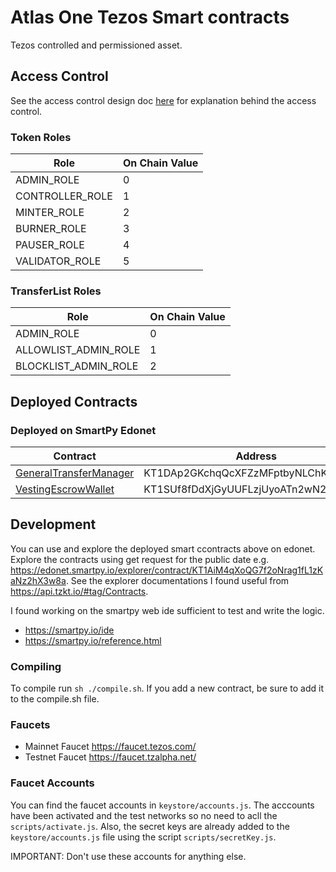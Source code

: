 <!-- @format -->

# Atlas One Tezos Smart contracts

Tezos controlled and permissioned asset.

## Access Control

See the access control design doc [here](/docs/tezos/access-control-design.md) for explanation behind the access control.

### Token Roles

| Role            | On Chain Value |
| --------------- | -------------- |
| ADMIN_ROLE      | 0              |
| CONTROLLER_ROLE | 1              |
| MINTER_ROLE     | 2              |
| BURNER_ROLE     | 3              |
| PAUSER_ROLE     | 4              |
| VALIDATOR_ROLE  | 5              |

### TransferList Roles

| Role                 | On Chain Value |
| -------------------- | -------------- |
| ADMIN_ROLE           | 0              |
| ALLOWLIST_ADMIN_ROLE | 1              |
| BLOCKLIST_ADMIN_ROLE | 2              |

## Deployed Contracts

### Deployed on SmartPy Edonet

| Contract                                                                                                | Address                              |
| ------------------------------------------------------------------------------------------------------- | ------------------------------------ |
| [GeneralTransferManager](https://smartpy.io/explorer.html?address=KT1DAp2GKchqQcXFZzMFptbyNLChKxQ6F3to) | KT1DAp2GKchqQcXFZzMFptbyNLChKxQ6F3to |
| [VestingEscrowWallet](https://smartpy.io/explorer.html?address=KT1SUf8fDdXjGyUUFLzjUyoATn2wN2PKb26b)    | KT1SUf8fDdXjGyUUFLzjUyoATn2wN2PKb26b |

## Development

You can use and explore the deployed smart ccontracts above on edonet.
Explore the contracts using get request for the public date e.g. <https://edonet.smartpy.io/explorer/contract/KT1AiM4qXoQG7f2oNrag1fL1zKaNz2hX3w8a>. See the explorer documentations I found useful from <https://api.tzkt.io/#tag/Contracts>.

I found working on the smartpy web ide sufficient to test and write the logic.

- <https://smartpy.io/ide>
- <https://smartpy.io/reference.html>

### Compiling

To compile run `sh ./compile.sh`.
If you add a new contract, be sure to add it to the compile.sh file.

### Faucets

- Mainnet Faucet <https://faucet.tezos.com/>
- Testnet Faucet <https://faucet.tzalpha.net/>

### Faucet Accounts

You can find the faucet accounts in `keystore/accounts.js`. The acccounts have been activated and the test networks so no need to acll the `scripts/activate.js`. Also, the secret keys are already added to the `keystore/accounts.js` file using the script `scripts/secretKey.js`.

IMPORTANT: Don't use these accounts for anything else.
